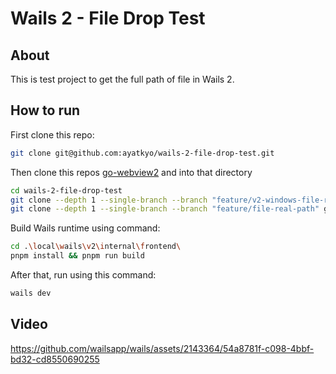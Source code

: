 # Wails 2 - File Drop Test

## About

This is test project to get the full path of file in Wails 2.

## How to run

First clone this repo:

```bash
git clone git@github.com:ayatkyo/wails-2-file-drop-test.git
```

Then clone this repos [go-webview2](https://github.com/ayatkyo/go-webview2/tree/feature/file-real-path) and [](https://github.com/ayatkyo/wails/tree/feature/v2-windows-file-real-path) into that directory

```bash
cd wails-2-file-drop-test
git clone --depth 1 --single-branch --branch "feature/v2-windows-file-real-path" git@github.com:ayatkyo/wails.git ./local/wails
git clone --depth 1 --single-branch --branch "feature/file-real-path" git@github.com:ayatkyo/go-webview2.git ./local/go-webview2
```

Build Wails runtime using command:

```bash
cd .\local\wails\v2\internal\frontend\
pnpm install && pnpm run build
```

After that, run using this command:

```bash
wails dev
```

## Video

https://github.com/wailsapp/wails/assets/2143364/54a8781f-c098-4bbf-bd32-cd8550690255
